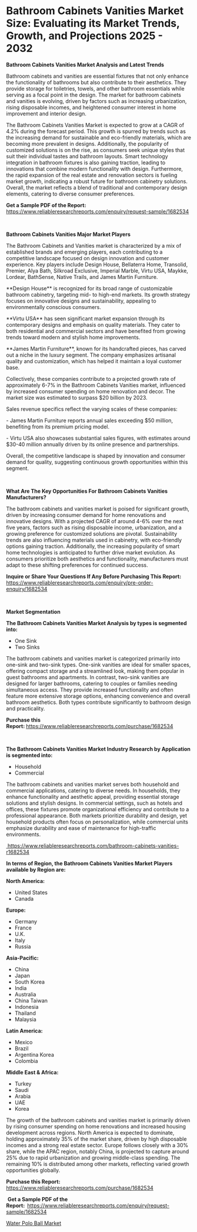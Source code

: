 <p><h1>Bathroom Cabinets Vanities Market Size: Evaluating its Market Trends, Growth, and Projections 2025 - 2032</h1></p><p><strong>Bathroom Cabinets Vanities Market Analysis and Latest Trends</strong></p>
<p><p>Bathroom cabinets and vanities are essential fixtures that not only enhance the functionality of bathrooms but also contribute to their aesthetics. They provide storage for toiletries, towels, and other bathroom essentials while serving as a focal point in the design. The market for bathroom cabinets and vanities is evolving, driven by factors such as increasing urbanization, rising disposable incomes, and heightened consumer interest in home improvement and interior design.</p><p>The Bathroom Cabinets Vanities Market is expected to grow at a CAGR of 4.2% during the forecast period. This growth is spurred by trends such as the increasing demand for sustainable and eco-friendly materials, which are becoming more prevalent in designs. Additionally, the popularity of customized solutions is on the rise, as consumers seek unique styles that suit their individual tastes and bathroom layouts. Smart technology integration in bathroom fixtures is also gaining traction, leading to innovations that combine modern functionality with design. Furthermore, the rapid expansion of the real estate and renovation sectors is fueling market growth, indicating a robust future for bathroom cabinetry solutions. Overall, the market reflects a blend of traditional and contemporary design elements, catering to diverse consumer preferences.</p></p>
<p><strong>Get a Sample PDF of the Report:&nbsp;</strong> <a href="https://www.reliableresearchreports.com/enquiry/request-sample/1682534?utm_campaign=3210&utm_medium=2&utm_source=Github&utm_content=ia&utm_term=04042025&utm_id=bathroom-cabinets-vanities">https://www.reliableresearchreports.com/enquiry/request-sample/1682534</a></p>
<p>&nbsp;</p>
<p><strong>Bathroom Cabinets Vanities Major Market Players</strong></p>
<p><p>The Bathroom Cabinets and Vanities market is characterized by a mix of established brands and emerging players, each contributing to a competitive landscape focused on design innovation and customer experience. Key players include Design House, Bellaterra Home, Transolid, Premier, Alya Bath, Silkroad Exclusive, Imperial Marble, Virtu USA, Maykke, Lordear, BathSense, Native Trails, and James Martin Furniture.</p><p>**Design House** is recognized for its broad range of customizable bathroom cabinetry, targeting mid- to high-end markets. Its growth strategy focuses on innovative designs and sustainability, appealing to environmentally conscious consumers. </p><p>**Virtu USA** has seen significant market expansion through its contemporary designs and emphasis on quality materials. They cater to both residential and commercial sectors and have benefited from growing trends toward modern and stylish home improvements.</p><p>**James Martin Furniture**, known for its handcrafted pieces, has carved out a niche in the luxury segment. The company emphasizes artisanal quality and customization, which has helped it maintain a loyal customer base. </p><p>Collectively, these companies contribute to a projected growth rate of approximately 6-7% in the Bathroom Cabinets Vanities market, influenced by increased consumer spending on home renovation and decor. The market size was estimated to surpass $20 billion by 2023.</p><p>Sales revenue specifics reflect the varying scales of these companies: </p><p>- James Martin Furniture reports annual sales exceeding $50 million, benefiting from its premium pricing model.</p><p>- Virtu USA also showcases substantial sales figures, with estimates around $30-40 million annually driven by its online presence and partnerships.</p><p>Overall, the competitive landscape is shaped by innovation and consumer demand for quality, suggesting continuous growth opportunities within this segment.</p></p>
<p>&nbsp;</p>
<p><strong>What Are The Key Opportunities For Bathroom Cabinets Vanities Manufacturers?</strong></p>
<p><p>The bathroom cabinets and vanities market is poised for significant growth, driven by increasing consumer demand for home renovations and innovative designs. With a projected CAGR of around 4-6% over the next five years, factors such as rising disposable income, urbanization, and a growing preference for customized solutions are pivotal. Sustainability trends are also influencing materials used in cabinetry, with eco-friendly options gaining traction. Additionally, the increasing popularity of smart home technologies is anticipated to further drive market evolution. As consumers prioritize both aesthetics and functionality, manufacturers must adapt to these shifting preferences for continued success.</p></p>
<p><strong>Inquire or Share Your Questions If Any Before Purchasing This Report:</strong> <a href="https://www.reliableresearchreports.com/enquiry/pre-order-enquiry/1682534?utm_campaign=3210&utm_medium=2&utm_source=Github&utm_content=ia&utm_term=04042025&utm_id=bathroom-cabinets-vanities">https://www.reliableresearchreports.com/enquiry/pre-order-enquiry/1682534</a></p>
<p>&nbsp;</p>
<p><strong>Market Segmentation</strong></p>
<p><strong>The Bathroom Cabinets Vanities Market Analysis by types is segmented into:</strong></p>
<p><ul><li>One Sink</li><li>Two Sinks</li></ul></p>
<p><p>The bathroom cabinets and vanities market is categorized primarily into one-sink and two-sink types. One-sink vanities are ideal for smaller spaces, offering compact storage and a streamlined look, making them popular in guest bathrooms and apartments. In contrast, two-sink vanities are designed for larger bathrooms, catering to couples or families needing simultaneous access. They provide increased functionality and often feature more extensive storage options, enhancing convenience and overall bathroom aesthetics. Both types contribute significantly to bathroom design and practicality.</p></p>
<p><strong>Purchase this Report:&nbsp;</strong><a href="https://www.reliableresearchreports.com/purchase/1682534?utm_campaign=3210&utm_medium=2&utm_source=Github&utm_content=ia&utm_term=04042025&utm_id=bathroom-cabinets-vanities">https://www.reliableresearchreports.com/purchase/1682534</a></p>
<p>&nbsp;</p>
<p><strong>The Bathroom Cabinets Vanities Market Industry Research by Application is segmented into:</strong></p>
<p><ul><li>Household</li><li>Commercial</li></ul></p>
<p><p>The bathroom cabinets and vanities market serves both household and commercial applications, catering to diverse needs. In households, they enhance functionality and aesthetic appeal, providing essential storage solutions and stylish designs. In commercial settings, such as hotels and offices, these fixtures promote organizational efficiency and contribute to a professional appearance. Both markets prioritize durability and design, yet household products often focus on personalization, while commercial units emphasize durability and ease of maintenance for high-traffic environments.</p></p>
<p><a href="https://www.reliableresearchreports.com/bathroom-cabinets-vanities-r1682534?utm_campaign=3210&utm_medium=2&utm_source=Github&utm_content=ia&utm_term=04042025&utm_id=bathroom-cabinets-vanities">&nbsp;https://www.reliableresearchreports.com/bathroom-cabinets-vanities-r1682534</a></p>
<p><strong>In terms of Region, the Bathroom Cabinets Vanities Market Players available by Region are:</strong></p>
<p>
    <p> <strong> North America: </strong>
        <ul>
            <li>United States</li>
            <li>Canada</li>
        </ul>
        </p> 
    <p> <strong> Europe: </strong>
        <ul>
            <li>Germany</li>
            <li>France</li>
            <li>U.K.</li>
            <li>Italy</li>
            <li>Russia</li>
        </ul>
        </p> 
    <p> <strong> Asia-Pacific: </strong>
        <ul>
            <li>China</li>
            <li>Japan</li>
            <li>South Korea</li>
            <li>India</li>
            <li>Australia</li>
            <li>China Taiwan</li>
            <li>Indonesia</li>
            <li>Thailand</li>
            <li>Malaysia</li>
        </ul>
        </p> 
    <p> <strong> Latin America: </strong>
        <ul>
            <li>Mexico</li>
            <li>Brazil</li>
            <li>Argentina Korea</li>
            <li>Colombia</li>
        </ul>
        </p> 
    <p> <strong> Middle East & Africa: </strong>
        <ul>
            <li>Turkey</li>
            <li>Saudi</li>
            <li>Arabia</li>
            <li>UAE</li>
            <li>Korea</li>
        </ul>
    </p>
    </p>
<p><p>The growth of the bathroom cabinets and vanities market is primarily driven by rising consumer spending on home renovations and increased housing development across regions. North America is expected to dominate, holding approximately 35% of the market share, driven by high disposable incomes and a strong real estate sector. Europe follows closely with a 30% share, while the APAC region, notably China, is projected to capture around 25% due to rapid urbanization and growing middle-class spending. The remaining 10% is distributed among other markets, reflecting varied growth opportunities globally.</p></p>
<p><strong>Purchase this Report: </strong><a href="https://www.reliableresearchreports.com/purchase/1682534?utm_campaign=3210&utm_medium=2&utm_source=Github&utm_content=ia&utm_term=04042025&utm_id=bathroom-cabinets-vanities">https://www.reliableresearchreports.com/purchase/1682534</a></p>
<p>&nbsp;<strong>Get a Sample PDF of the Report:&nbsp;&nbsp;</strong><a href="https://www.reliableresearchreports.com/enquiry/request-sample/1682534?utm_campaign=3210&utm_medium=2&utm_source=Github&utm_content=ia&utm_term=04042025&utm_id=bathroom-cabinets-vanities">https://www.reliableresearchreports.com/enquiry/request-sample/1682534</a></p>
<p><strong></strong></p>
<p><p><a href="https://github.com/lestymbango/Market-Research-Report-List-1/blob/main/water-polo-ball-market.md?utm_campaign=3210&utm_medium=2&utm_source=Github&utm_content=ia&utm_term=04042025&utm_id=bathroom-cabinets-vanities">Water Polo Ball Market</a></p></p>